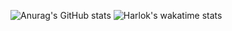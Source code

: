 ![Anurag's GitHub stats](https://github-readme-stats.vercel.app/api?username=mtak0235&show=reviews,discussions_started,discussions_answered,prs_merged,prs_merged_percentage&showing_icons=true&theme=radical&layout=compact)
![Harlok's wakatime stats](https://github-readme-stats.vercel.app/api/wakatime?username=@mtak0235)
